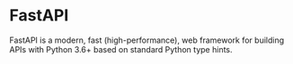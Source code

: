 # FastAPI
FastAPI is a modern, fast (high-performance), web framework for building APIs with Python 3.6+ based on standard Python type hints.